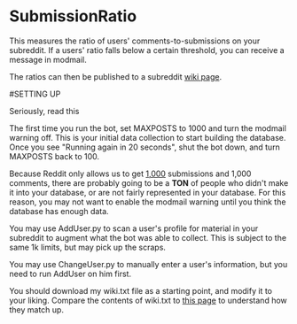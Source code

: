 SubmissionRatio
===

This measures the ratio of users' comments-to-submissions on your subreddit. If a users' ratio falls below a certain threshold, you can receive a message in modmail.

The ratios can then be published to a subreddit [wiki page](http://www.reddit.com/r/GoldTesting/wiki/heyo).

#SETTING UP

Seriously, read this

The first time you run the bot, set MAXPOSTS to 1000 and turn the modmail warning off. This is your initial data collection to start building the database. Once you see "Running again in 20 seconds", shut the bot down, and turn MAXPOSTS back to 100.

Because Reddit only allows us to get [1,000](http://www.reddit.com/r/redditdev/comments/2ffide/listing_old_comments/ck8qlme) submissions and 1,000 comments, there are probably going to be a **TON** of people who didn't make it into your database, or are not fairly represented in your database. For this reason, you may not want to enable the modmail warning until you think the database has enough data.

You may use AddUser.py to scan a user's profile for material in your subreddit to augment what the bot was able to collect. This is subject to the same 1k limits, but may pick up the scraps.

You may use ChangeUser.py to manually enter a user's information, but you need to run AddUser on him first.

You should download my wiki.txt file as a starting point, and modify it to your liking. Compare the contents of wiki.txt to [this page](http://www.reddit.com/r/GoldTesting/wiki/heyo) to understand how they match up.